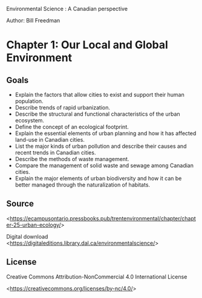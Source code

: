 Environmental Science : A Canadian perspective

Author: Bill Freedman

# Chapter 1: Our Local and Global Environment

## Goals

+ Explain the factors that allow cities to exist and support their human population.
+ Describe trends of rapid urbanization.
+ Describe the structural and functional characteristics of the urban ecosystem.
+ Define the concept of an ecological footprint.
+ Explain the essential elements of urban planning and how it has affected land-use in Canadian cities.
+ List the major kinds of urban pollution and describe their causes and recent trends in Canadian cities.
+ Describe the methods of waste management.
+ Compare the management of solid waste and sewage among Canadian cities.
+ Explain the major elements of urban biodiversity and how it can be better managed through the naturalization of habitats.


## Source

<<https://ecampusontario.pressbooks.pub/trentenvironmental/chapter/chapter-25-urban-ecology/>>

Digital download <<https://digitaleditions.library.dal.ca/environmentalscience/>>

## License

Creative Commons Attribution-NonCommercial 4.0 International License

<<https://creativecommons.org/licenses/by-nc/4.0/>>